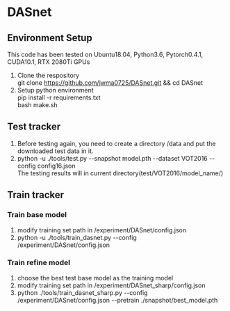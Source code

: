 # DASnet

## Environment Setup
This code has been tested on Ubuntu18.04, Python3.6, Pytorch0.4.1, CUDA10.1, RTX 2080Ti GPUs
1. Clone the respository  
  git clone https://github.com/jwma0725/DASnet.git && cd DASnet
2. Setup python environment  
  pip install -r requirements.txt  
  bash make.sh  

## Test tracker
1. Before testing again, you need to create a directory /data and put the downloaded test data in it.  
2. python -u ./tools/test.py --snapshot model.pth --dataset VOT2016 --config config16.json  
The testing results will in current directory(test/VOT2016/model_name/)

## Train tracker
### Train base model
1. modify training set path in /experiment/DASnet/config.json
2. python -u ./tools/train_dasnet.py --config /experiment/DASnet/config.json  

### Train refine model
1. choose the best test base model as the training model
2. modify training set path in /experiment/DASnet_sharp/config.json
3. python ./tools/train_dasnet_sharp.py --config /experiment/DASnet/config.json --pretrain ./snapshot/best_model.pth
